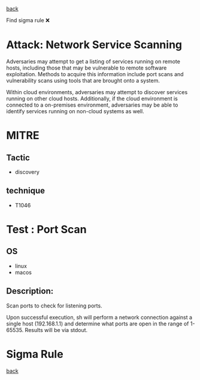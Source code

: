 
[back](../index.md)

Find sigma rule :x: 

# Attack: Network Service Scanning 

Adversaries may attempt to get a listing of services running on remote hosts, including those that may be vulnerable to remote software exploitation. Methods to acquire this information include port scans and vulnerability scans using tools that are brought onto a system. 

Within cloud environments, adversaries may attempt to discover services running on other cloud hosts. Additionally, if the cloud environment is connected to a on-premises environment, adversaries may be able to identify services running on non-cloud systems as well.

# MITRE
## Tactic
  - discovery


## technique
  - T1046


# Test : Port Scan
## OS
  - linux
  - macos


## Description:
Scan ports to check for listening ports.

Upon successful execution, sh will perform a network connection against a single host (192.168.1.1) and determine what ports are open in the range of 1-65535. Results will be via stdout.


# Sigma Rule


[back](../index.md)
